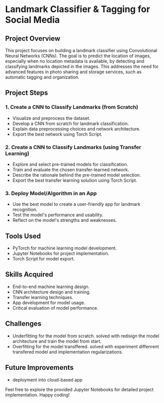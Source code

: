 # Landmark Classifier & Tagging for Social Media

## Project Overview

This project focuses on building a landmark classifier using Convolutional Neural Networks (CNNs). The goal is to predict the location of images, 
especially when no location metadata is available, by detecting and classifying landmarks depicted in the images. 
This addresses the need for advanced features in photo sharing and storage services, such as automatic tagging and organization.

## Project Steps

### 1. Create a CNN to Classify Landmarks (from Scratch)
- Visualize and preprocess the dataset.
- Develop a CNN from scratch for landmark classification.
- Explain data preprocessing choices and network architecture.
- Export the best network using Torch Script.

### 2. Create a CNN to Classify Landmarks (using Transfer Learning)
- Explore and select pre-trained models for classification.
- Train and evaluate the chosen transfer-learned network.
- Describe the rationale behind the pre-trained model selection.
- Export the best transfer learning solution using Torch Script.

### 3. Deploy Model/Algorithm in an App
- Use the best model to create a user-friendly app for landmark recognition.
- Test the model's performance and usability.
- Reflect on the model's strengths and weaknesses.

## Tools Used

- PyTorch for machine learning model development.
- Jupyter Notebooks for project implementation.
- Torch Script for model export.

## Skills Acquired

- End-to-end machine learning design.
- CNN architecture design and training.
- Transfer learning techniques.
- App development for model usage.
- Critical evaluation of model performance.

## Challenges

- Underfitting for the model from scratch. solved with redisign the model architecture and train the model from start.
- Overfitting for the model transffered. solved with experiment diffenrent transfered model and implementation regularizations. 

## Future Improvements
- deployment into cloud-based app 

Feel free to explore the provided Jupyter Notebooks for detailed project implementation. Happy coding!
